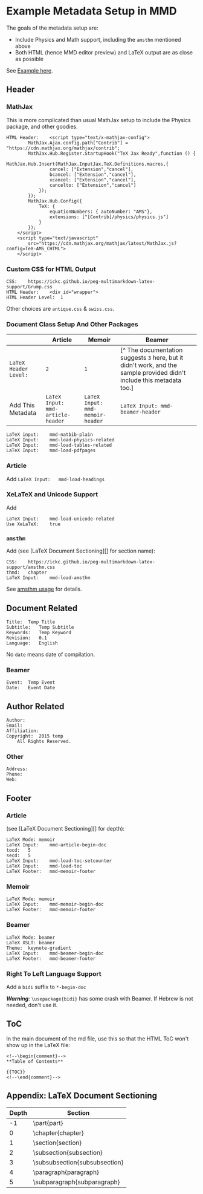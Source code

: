 # Example Metadata Setup in MMD #

The goals of the metadata setup are:

- Include Physics and Math support, including the `amsthm` mentioned above
- Both HTML (hence MMD editor preview) and LaTeX output are as close as possible

See [Example here](https://ickc.github.io/peg-multimarkdown-latex-support/index.md).


## Header ##


### MathJax ###

This is more complicated than usual MathJax setup to include the Physics package, and other goodies.

```
HTML Header:	<script type="text/x-mathjax-config">
		MathJax.Ajax.config.path["Contrib"] = "https://cdn.mathjax.org/mathjax/contrib";
		MathJax.Hub.Register.StartupHook("TeX Jax Ready",function () {
			MathJax.Hub.Insert(MathJax.InputJax.TeX.Definitions.macros,{
				cancel: ["Extension","cancel"],
				bcancel: ["Extension","cancel"],
				xcancel: ["Extension","cancel"],
				cancelto: ["Extension","cancel"]
			});
		});
		MathJax.Hub.Config({
			TeX: {
				equationNumbers: { autoNumber: "AMS"},
				extensions: ["[Contrib]/physics/physics.js"]
			}
		});
	</script>
	<script type="text/javascript"
		src="https://cdn.mathjax.org/mathjax/latest/MathJax.js?config=TeX-AMS_CHTML">
	</script>
```


### Custom CSS for HTML Output ###

```
CSS:	https://ickc.github.io/peg-multimarkdown-latex-support/Grump.css
HTML Header:	<div id="wrapper">
HTML Header Level:	1
```

Other choices are `antique.css` & `swiss.css`.

### Document Class Setup And Other Packages ###

|	|Article	| Memoir	| Beamer	|  
| ------	| ------	| ------	| ---	|  
| `LaTeX Header Level:`	| `2`	| `1`	| [^ The documentation suggests `3` here, but it didn't work, and the sample provided didn't include this metadata too.]	|  
|Add This Metadata	|`LaTeX Input:	mmd-article-header`	| `LaTeX Input:	mmd-memoir-header`	| `LaTeX Input:	mmd-beamer-header`	|  

```
LaTeX input:	mmd-natbib-plain
LaTeX Input:	mmd-load-physics-related
LaTeX Input:	mmd-load-tables-related
LaTeX Input:	mmd-load-pdfpages
```


### Article ###

Add `LaTeX Input:	mmd-load-headings`


### XeLaTeX and Unicode Support ###

Add

```
LaTeX Input:	mmd-load-unicode-related  
Use XeLaTeX:	true  
```


### `amsthm` ###

Add (see [LaTeX Document Sectioning][] for section name):

```
CSS:	https://ickc.github.io/peg-multimarkdown-latex-support/amsthm.css
thmd:	chapter
LaTeX Input:	mmd-load-amsthm
```

See [amsthm usage](readme-amsthm.md) for details.

## Document Related ##

```
Title:	Temp Title
Subtitle:	Temp Subtitle
Keywords:	Temp Keyword
Revision:	0.1
Language:	English
```

No `date` means date of compilation.


### Beamer ###

```
Event:	Temp Event
Date:	Event Date
```


## Author Related ##

```
Author:	
Email:	
Affiliation:	
Copyright:	2015 temp  
	All Rights Reserved.
```


### Other ###

```
Address:	
Phone:	
Web:	
```


## Footer ##


### Article ###

(see [LaTeX Document Sectioning][] for depth):

```
LaTeX Mode:	memoir
LaTeX Input:	mmd-article-begin-doc
tocd:	5
secd:	5
LaTeX Input:	mmd-load-toc-setcounter
LaTeX Input:	mmd-load-toc
LaTeX Footer:	mmd-memoir-footer
```


### Memoir ###

```
LaTeX Mode:	memoir
LaTeX Input:	mmd-memoir-begin-doc
LaTeX Footer:	mmd-memoir-footer
```


### Beamer ###

```
LaTeX Mode:	beamer
LaTeX XSLT:	beamer
Theme:	keynote-gradient
LaTeX Input:	mmd-beamer-begin-doc
LaTeX Footer:	mmd-beamer-footer
```


### Right To Left Language Support ###

Add a `bidi` suffix to `*-begin-doc`

***Warning***: `\usepackage{bidi}` has some crash with Beamer. If Hebrew is not needed, don't use it.


## ToC ##

In the main document of the md file, use this so that the HTML ToC won't show up in the LaTeX file:

```
<!--\begin{comment}-->
**Table of Contents**

{{TOC}}
<!--\end{comment}-->
```


## Appendix: LaTeX Document Sectioning ##

|Depth	| Section	|  
| ------	| ------	|  
|-1	|\part{part}	|  
|0	|\chapter{chapter}	|  
|1	|\section{section}	|  
|2	|\subsection{subsection}	|  
|3	|\subsubsection{subsubsection}	|  
|4	|\paragraph{paragraph}	|  
|5	|\subparagraph{subparagraph}	|  
